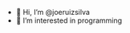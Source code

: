 - 👋 Hi, I’m @joeruizsilva
- 👀 I’m interested in programming

<!---
joeruizsilva/joeruizsilva is a ✨ special ✨ repository because its `README.md` (this file) appears on your GitHub profile.
You can click the Preview link to take a look at your changes.
--->
